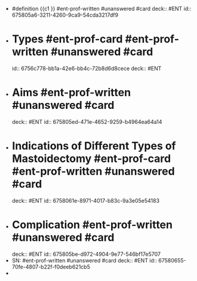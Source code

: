 - #definition {{c1 }} #ent-prof-written #unanswered #card
  deck:: #ENT
  id:: 675805a6-3211-4260-9ca9-54cda3217df9
- # Types #ent-prof-card #ent-prof-written #unanswered #card
  id:: 6756c778-bb1a-42e6-bb4c-72b8d6d8cece
  deck:: #ENT
- # Aims #ent-prof-written #unanswered #card
  deck:: #ENT
  id:: 675805ed-471e-4652-9259-b4964ea64a14
- # Indications of Different Types of Mastoidectomy #ent-prof-card #ent-prof-written #unanswered #card
  deck:: #ENT
  id:: 6758061e-8971-4017-b83c-9a3e05e54183
- # Complication #ent-prof-written #unanswered #card
  deck:: #ENT
  id:: 675805be-d972-4904-9e77-546bf17e5707
- SN: #ent-prof-written #unanswered #card
  deck:: #ENT
  id:: 67580655-70fe-4807-b22f-f0deeb621cb5
-